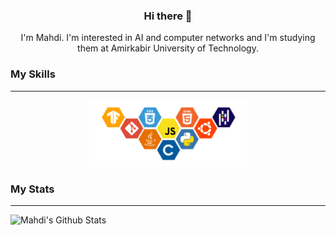 <h3 align="center"> Hi there 👋 </h3>

<p align="center">
I'm Mahdi. I'm interested in AI and computer networks and I'm studying them at Amirkabir University of Technology.
</p>

### My Skills
<hr/>

<p align="center">
<img src="images/skills.png" width="50%"/>
</p>

### My Stats
<hr/>

![Mahdi's Github Stats](https://github-readme-stats.vercel.app/api?username=mahdirezaie336&show_icons=true&theme=solarized-light&hide_border=true)
